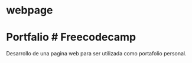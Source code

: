 # webpage
# Portfalio # Freecodecamp
Desarrollo de una pagina web para ser utilizada como portafolio personal.
